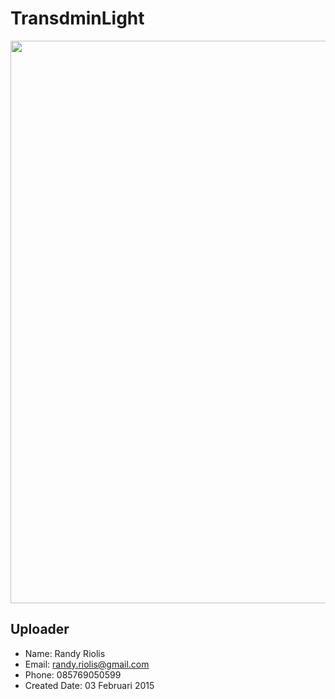 # TransdminLight
<img src="https://raw.github.com/r4nd1/template-cpanel-transdmin-light/master/screenshot.png" width="900">

## Uploader
* Name: Randy Riolis
* Email: randy.riolis@gmail.com
* Phone: 085769050599
* Created Date: 03 Februari 2015